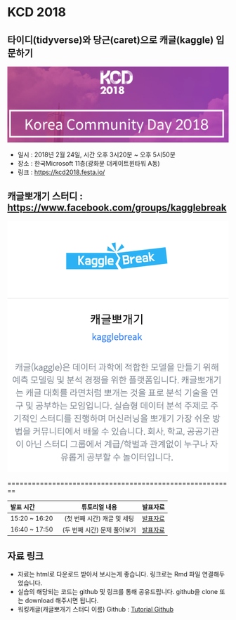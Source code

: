 # KCD 2018 
## 타이디(tidyverse)와 당근(caret)으로 캐글(kaggle) 입문하기
![](img/img1_1.png)

- 일시 : 2018년 2월 24일, 시간 오후 3시20분 ~ 오후 5시50분
- 장소 : 한국Microsoft 11층(광화문 더케이트윈타워 A동)
- 링크 : https://kcd2018.festa.io/

## 캐글뽀개기 스터디 : https://www.facebook.com/groups/kagglebreak

![](img/img1_2.png)

========================================================
<br>

| 발표 시간  | 튜토리얼 내용 | 발표자료 |
| :------------ | :-----------: | :-----------: |
| 15:20 ~ 16:20    | (첫 번째 시간) 캐글 및 세팅|[발표자료](https://github.com/KaggleBreak/walkingkaggle/blob/master/kcd2018/01_start.Rmd)|
| 16:40 ~ 17:50   | (두 번째 시간) 문제 풀어보기 |[발표자료](https://github.com/KaggleBreak/walkingkaggle/blob/master/kcd2018/02.end.Rmd)|


## 자료 링크
- 자료는 html로 다운로드 받아서 보시는게 좋습니다. 링크로는 Rmd 파일 연결해두었습니다.
- 실습의 해당되는 코드는 github 및 링크를 통해 공유드립니다. 
github을 clone 또는 download 해주시면 됩니다.
- 워킹캐글(캐글뽀개기 스터디 이름) Github : [Tutorial Github](https://github.com/KaggleBreak/walkingkaggle)

